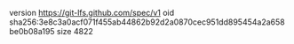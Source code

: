 version https://git-lfs.github.com/spec/v1
oid sha256:3e8c3a0acf071f455ab44862b92d2a0870cec951dd895454a2a658be0b08a195
size 4822
